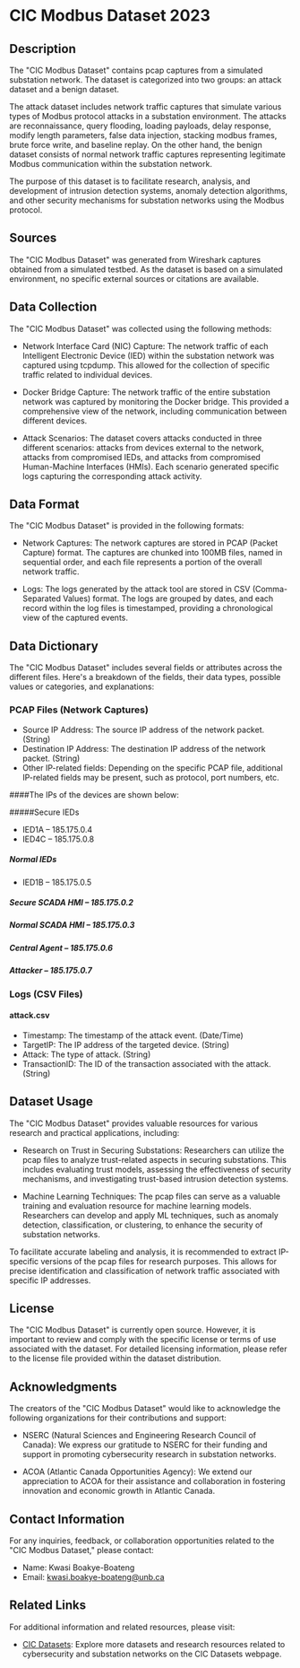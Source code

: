 # CIC Modbus Dataset 2023

## Description
The "CIC Modbus Dataset" contains pcap captures from a simulated substation network. The dataset is categorized into two groups: an attack dataset and a benign dataset. 

The attack dataset includes network traffic captures that simulate various types of Modbus protocol attacks in a substation environment. The attacks are reconnaissance, query flooding, loading payloads, delay response, modify length parameters, false data injection, stacking modbus frames, brute force write, and baseline replay.
On the other hand, the benign dataset consists of normal network traffic captures representing legitimate Modbus communication within the substation network.

The purpose of this dataset is to facilitate research, analysis, and development of intrusion detection systems, anomaly detection algorithms, and other security mechanisms for substation networks using the Modbus protocol.

## Sources
The "CIC Modbus Dataset" was generated from Wireshark captures obtained from a simulated testbed. As the dataset is based on a simulated environment, no specific external sources or citations are available.

## Data Collection
The "CIC Modbus Dataset" was collected using the following methods:

- Network Interface Card (NIC) Capture: The network traffic of each Intelligent Electronic Device (IED) within the substation network was captured using tcpdump. This allowed for the collection of specific traffic related to individual devices.

- Docker Bridge Capture: The network traffic of the entire substation network was captured by monitoring the Docker bridge. This provided a comprehensive view of the network, including communication between different devices.

- Attack Scenarios: The dataset covers attacks conducted in three different scenarios: attacks from devices external to the network, attacks from compromised IEDs, and attacks from compromised Human-Machine Interfaces (HMIs). Each scenario generated specific logs capturing the corresponding attack activity.

## Data Format
The "CIC Modbus Dataset" is provided in the following formats:

- Network Captures: The network captures are stored in PCAP (Packet Capture) format. The captures are chunked into 100MB files, named in sequential order, and each file represents a portion of the overall network traffic.

- Logs: The logs generated by the attack tool are stored in CSV (Comma-Separated Values) format. The logs are grouped by dates, and each record within the log files is timestamped, providing a chronological view of the captured events.

## Data Dictionary
The "CIC Modbus Dataset" includes several fields or attributes across the different files. Here's a breakdown of the fields, their data types, possible values or categories, and explanations:

### PCAP Files (Network Captures)
- Source IP Address: The source IP address of the network packet. (String)
- Destination IP Address: The destination IP address of the network packet. (String)
- Other IP-related fields: Depending on the specific PCAP file, additional IP-related fields may be present, such as protocol, port numbers, etc.

####The IPs of the devices are shown below:

#####Secure IEDs
- IED1A – 185.175.0.4
- IED4C – 185.175.0.8
##### Normal IEDs
- IED1B – 185.175.0.5
##### Secure SCADA HMI – 185.175.0.2
##### Normal SCADA HMI – 185.175.0.3
##### Central Agent – 185.175.0.6
##### Attacker – 185.175.0.7

### Logs (CSV Files)

#### attack.csv
- Timestamp: The timestamp of the attack event. (Date/Time)
- TargetIP: The IP address of the targeted device. (String)
- Attack: The type of attack. (String)
- TransactionID: The ID of the transaction associated with the attack. (String)


## Dataset Usage
The "CIC Modbus Dataset" provides valuable resources for various research and practical applications, including:

- Research on Trust in Securing Substations: Researchers can utilize the pcap files to analyze trust-related aspects in securing substations. This includes evaluating trust models, assessing the effectiveness of security mechanisms, and investigating trust-based intrusion detection systems.

- Machine Learning Techniques: The pcap files can serve as a valuable training and evaluation resource for machine learning models. Researchers can develop and apply ML techniques, such as anomaly detection, classification, or clustering, to enhance the security of substation networks.

To facilitate accurate labeling and analysis, it is recommended to extract IP-specific versions of the pcap files for research purposes. This allows for precise identification and classification of network traffic associated with specific IP addresses.

## License
The "CIC Modbus Dataset" is currently open source. However, it is important to review and comply with the specific license or terms of use associated with the dataset. For detailed licensing information, please refer to the license file provided within the dataset distribution.

## Acknowledgments
The creators of the "CIC Modbus Dataset" would like to acknowledge the following organizations for their contributions and support:

- NSERC (Natural Sciences and Engineering Research Council of Canada): We express our gratitude to NSERC for their funding and support in promoting cybersecurity research in substation networks.

- ACOA (Atlantic Canada Opportunities Agency): We extend our appreciation to ACOA for their assistance and collaboration in fostering innovation and economic growth in Atlantic Canada.

## Contact Information
For any inquiries, feedback, or collaboration opportunities related to the "CIC Modbus Dataset," please contact:

- Name: Kwasi Boakye-Boateng
- Email: kwasi.boakye-boateng@unb.ca

## Related Links
For additional information and related resources, please visit:

- [CIC Datasets](https://www.unb.ca/cic/datasets/index.html): Explore more datasets and research resources related to cybersecurity and substation networks on the CIC Datasets webpage.


